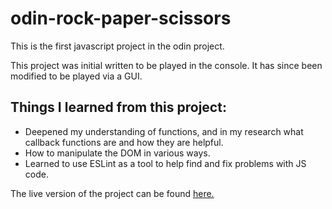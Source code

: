 # odin-rock-paper-scissors

This is the first javascript project in the odin project. 

This project was initial written to be played in the console. It has since been
modified to be played via a GUI. 

## Things I learned from this project:

- Deepened my understanding of functions, and in my research what callback functions
are and how they are helpful.
- How to manipulate the DOM in various ways.
- Learned to use ESLint as a tool to help find and fix problems with JS code.


The live version of the project can be found [here.](https://joelswarburton.github.io/odin-rock-paper-scissors/)



